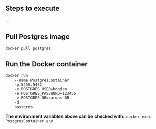 ## Steps to execute 
...

## Pull Postgres image
```docker pull postgres```

## Run the Docker container
```
docker run 
    --name PostgresContainer 
    -p 5455:5432 
    -e POSTGRES_USER=bogdan 
    -e POSTGRES_PASSWORD=123456 
    -e POSTGRES_DB=carwashDB 
    -d 
    postgres
```

**The environment variables above can be checked with:**
```docker exec PostgresContainer env```

